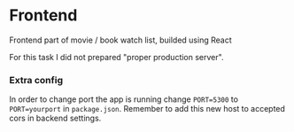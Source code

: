 # Frontend

Frontend part of movie / book watch list, builded using React

For this task I did not prepared "proper production server".

### Extra config

In order to change port the app is running change `PORT=5300` to `PORT=yourport` in `package.json`. Remember to add this new host to accepted cors in backend settings.